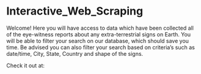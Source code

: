 # Interactive_Web_Scraping

Welcome! 
Here you will have access to data which have been collected all of the eye-witness reports about any extra-terrestrial signs on Earth. You will be able to filter your search on our database, which should save you time. Be advised you can also filter your search based on criteria’s such as date/time, City, State, Country and shape of the signs.

Check it out at:
